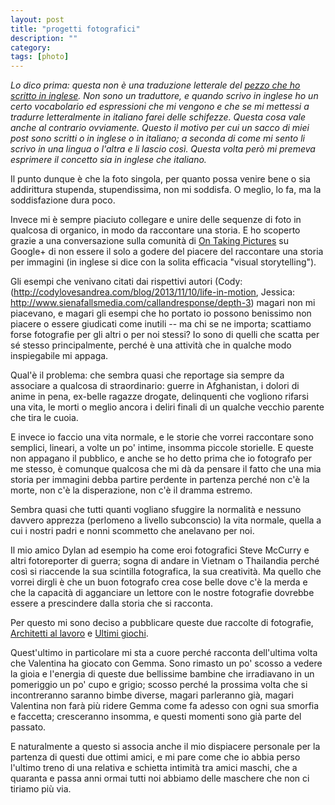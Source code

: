 ```yaml
---
layout: post
title: "progetti fotografici"
description: ""
category:
tags: [photo]
---
```


_Lo dico prima: questa non è una traduzione letterale del [pezzo che ho scritto in inglese]({{site.url}}/2013-11-11-photographic-projects.html). Non sono un traduttore, e quando scrivo in inglese ho un certo vocabolario ed espressioni che mi vengono e che se mi mettessi a tradurre letteralmente in italiano farei delle schifezze. Questa cosa vale anche al contrario ovviamente. Questo il motivo per cui un sacco di miei post sono scritti o in inglese o in italiano; a seconda di come mi sento li scrivo in una lingua o l'altra e li lascio così. Questa volta però mi premeva esprimere il concetto sia in inglese che italiano._ 

Il punto dunque è che la foto singola, per quanto possa venire bene o sia addirittura stupenda, stupendissima, non mi soddisfa. O meglio, lo fa, ma la soddisfazione dura poco. 

Invece mi è sempre piaciuto collegare e unire delle sequenze di foto in qualcosa di organico, in modo da raccontare una storia. E ho scoperto grazie a una conversazione sulla comunità di [On Taking Pictures](http://5by5.tv/otp) su Google+ di non essere il solo a godere del piacere del raccontare una storia per immagini (in inglese si dice con la solita efficacia "visual storytelling").

Gli esempi che venivano citati dai rispettivi autori (Cody: (<http://codylovesandrea.com/blog/2013/11/10/life-in-motion>, Jessica: <http://www.sienafallsmedia.com/callandresponse/depth-3>) magari non mi piacevano, e magari gli esempi che ho portato io possono benissimo non piacere o essere giudicati come inutili -- ma chi se ne importa; scattiamo forse fotografie per gli altri o per noi stessi? Io sono di quelli che scatta per sé stesso principalmente, perché è una attività che in qualche modo inspiegabile mi appaga.

Qual'è il problema: che sembra quasi che reportage sia sempre da associare a qualcosa di straordinario: guerre in Afghanistan, i dolori di anime in pena, ex-belle ragazze drogate, delinquenti che vogliono rifarsi una vita, le morti o meglio ancora i deliri finali di un qualche vecchio parente che tira le cuoia.

E invece io faccio una vita normale, e le storie che vorrei raccontare sono semplici, lineari, a volte un po' intime, insomma piccole storielle. E queste non appagano il pubblico, e anche se ho detto prima che io fotografo per me stesso, è comunque qualcosa che mi dà da pensare il fatto che una mia storia per immagini debba partire perdente in partenza perché non c'è la morte, non c'è la disperazione, non c'è il dramma estremo.

Sembra quasi che tutti quanti vogliano sfuggire la normalità e nessuno davvero apprezza (perlomeno a livello subconscio) la vita normale, quella a cui i nostri padri e nonni scommetto che anelavano per noi.

Il mio amico Dylan ad esempio ha come eroi fotografici Steve McCurry e altri fotoreporter di guerra; sogna di andare in Vietnam o Thailandia perché così si riaccende la sua scintilla fotografica, la sua creatività. Ma quello che vorrei dirgli è che un buon fotografo crea cose belle dove c'è la merda e che la capacità di agganciare un lettore con le nostre fotografie dovrebbe essere a prescindere dalla storia che si racconta.

Per questo mi sono deciso a pubblicare queste due raccolte di fotografie, [Architetti al lavoro](http://aadm.github.io/2013-10-26-architetti-al-lavoro.html) e [Ultimi giochi](http://aadm.github.io/2013-11-06-ultimi-giochi.html).

Quest'ultimo in particolare mi sta a cuore perché racconta dell'ultima volta che Valentina ha giocato con Gemma. Sono rimasto un po' scosso a vedere la gioia e l'energia di queste due bellissime bambine che irradiavano in un pomeriggio un po' cupo e grigio; scosso perché la prossima volta che si incontreranno saranno bimbe diverse, magari parleranno già, magari Valentina non farà più ridere Gemma come fa adesso con ogni sua smorfia e faccetta; cresceranno insomma, e questi momenti sono già parte del passato.

E naturalmente a questo si associa anche il mio dispiacere personale per la partenza di questi due ottimi amici, e mi pare come che io abbia perso l'ultimo treno di una relativa e schietta intimità tra amici maschi, che a quaranta e passa anni ormai tutti noi abbiamo delle maschere che non ci tiriamo più via.